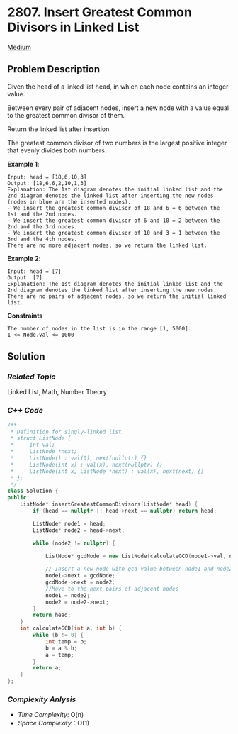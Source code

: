 # 2807. Insert Greatest Common Divisors in Linked List
[Medium](https://leetcode.com/problems/insert-greatest-common-divisors-in-linked-list/description/)

## Problem Description

Given the head of a linked list head, in which each node contains an integer value.

Between every pair of adjacent nodes, insert a new node with a value equal to the greatest common divisor of them.

Return the linked list after insertion.

The greatest common divisor of two numbers is the largest positive integer that evenly divides both numbers.


**Example 1**:
```
Input: head = [18,6,10,3]
Output: [18,6,6,2,10,1,3]
Explanation: The 1st diagram denotes the initial linked list and the 2nd diagram denotes the linked list after inserting the new nodes (nodes in blue are the inserted nodes).
- We insert the greatest common divisor of 18 and 6 = 6 between the 1st and the 2nd nodes.
- We insert the greatest common divisor of 6 and 10 = 2 between the 2nd and the 3rd nodes.
- We insert the greatest common divisor of 10 and 3 = 1 between the 3rd and the 4th nodes.
There are no more adjacent nodes, so we return the linked list.
```
**Example 2**:
```
Input: head = [7]
Output: [7]
Explanation: The 1st diagram denotes the initial linked list and the 2nd diagram denotes the linked list after inserting the new nodes.
There are no pairs of adjacent nodes, so we return the initial linked list.
```

**Constraints**
```
The number of nodes in the list is in the range [1, 5000].
1 <= Node.val <= 1000
```

## Solution

### _Related Topic_
   Linked List, Math, Number Theory

### _C++ Code_
```cpp
/**
 * Definition for singly-linked list.
 * struct ListNode {
 *     int val;
 *     ListNode *next;
 *     ListNode() : val(0), next(nullptr) {}
 *     ListNode(int x) : val(x), next(nullptr) {}
 *     ListNode(int x, ListNode *next) : val(x), next(next) {}
 * };
 */
class Solution {
public:
    ListNode* insertGreatestCommonDivisors(ListNode* head) {
        if (head == nullptr || head->next == nullptr) return head;

        ListNode* node1 = head;
        ListNode* node2 = head->next;

        while (node2 != nullptr) {
            
            ListNode* gcdNode = new ListNode(calculateGCD(node1->val, node2->val));

            // Insert a new node with gcd value between node1 and node2
            node1->next = gcdNode;
            gcdNode->next = node2;
            //Move to the next pairs of adjacent nodes
            node1 = node2;
            node2 = node2->next;
        }
        return head;
    }
    int calculateGCD(int a, int b) {
        while (b != 0) {
            int temp = b;
            b = a % b;
            a = temp;
        }
        return a;
    }
};
```

### _Complexity Anlysis_
- _Time Complexity_: O(n)
- _Space Complexity_：O(1)
